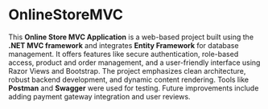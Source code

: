 # OnlineStoreMVC
This **Online Store MVC Application** is a web-based project built using the **.NET MVC framework** and integrates **Entity Framework** for database management. It offers features like secure authentication, role-based access, product and order management, and a user-friendly interface using Razor Views and Bootstrap. The project emphasizes clean architecture, robust backend development, and dynamic content rendering. Tools like **Postman** and **Swagger** were used for testing. Future improvements include adding payment gateway integration and user reviews.
